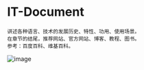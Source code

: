 # IT-Document

    讲述各种语言、技术的发展历史、特性、功用、使用场景。
    在章节的结尾，推荐网站、官方网站、博客、教程、图书。
    参考：百度百科、维基百科。

![image](https://wx2.sinaimg.cn/mw690/79272799ly1g51na0onjgj208c08d0tf.jpg)